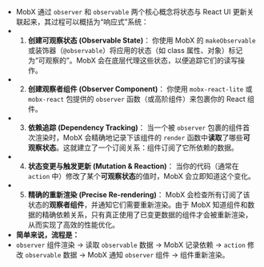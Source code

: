 - MobX 通过 `observer` 和 `observable` 两个核心概念将状态与 React UI 更新关联起来，其过程可以概括为“响应式”系统：
- 1.  **创建可观察状态 (Observable State)**：
    你使用 MobX 的 `makeObservable` 或装饰器（`@observable`）将应用的状态（如 class 属性、对象）标记为“可观察的”。MobX 会在底层代理这些状态，以便追踪它们的读写操作。
- 2.  **创建观察者组件 (Observer Component)**：
    你使用 `mobx-react-lite` 或 `mobx-react` 包提供的 `observer` 函数（或高阶组件）来包裹你的 React 组件。
- 3.  **依赖追踪 (Dependency Tracking)**：
    当一个被 `observer` 包裹的组件首次渲染时，MobX 会精确地记录下该组件的 `render` 函数中**读取**了哪些**可观察状态**。这就建立了一个订阅关系：组件订阅了它所依赖的数据。
- 4.  **状态变更与触发更新 (Mutation & Reaction)**：
    当你的代码（通常在 `action` 中）修改了某个**可观察状态**的值时，MobX 会立即知道这个变化。
- 5.  **精确的重新渲染 (Precise Re-rendering)**：
    MobX 会检查所有订阅了该状态的**观察者组件**，并通知它们需要重新渲染。由于 MobX 知道组件和数据的精确依赖关系，只有真正使用了已变更数据的组件才会被重新渲染，从而实现了高效的性能优化。
- **简单来说，流程是：**
- `observer` 组件渲染 -> 读取 `observable` 数据 -> MobX 记录依赖 -> `action` 修改 `observable` 数据 -> MobX 通知 `observer` 组件 -> 组件重新渲染。